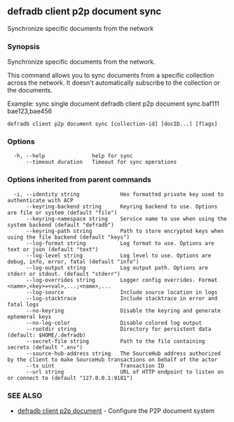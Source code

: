 ## defradb client p2p document sync

Synchronize specific documents from the network

### Synopsis

Synchronize specific documents from the network.

This command allows you to sync documents from a specific collection across the network.
It doesn't automatically subscribe to the collection or the documents.

Example: sync single document
  defradb client p2p document sync baf111 bae123,bae456
  

```
defradb client p2p document sync [collection-id] [docID...] [flags]
```

### Options

```
  -h, --help               help for sync
      --timeout duration   Timeout for sync operations
```

### Options inherited from parent commands

```
  -i, --identity string             Hex formatted private key used to authenticate with ACP
      --keyring-backend string      Keyring backend to use. Options are file or system (default "file")
      --keyring-namespace string    Service name to use when using the system backend (default "defradb")
      --keyring-path string         Path to store encrypted keys when using the file backend (default "keys")
      --log-format string           Log format to use. Options are text or json (default "text")
      --log-level string            Log level to use. Options are debug, info, error, fatal (default "info")
      --log-output string           Log output path. Options are stderr or stdout. (default "stderr")
      --log-overrides string        Logger config overrides. Format <name>,<key>=<val>,...;<name>,...
      --log-source                  Include source location in logs
      --log-stacktrace              Include stacktrace in error and fatal logs
      --no-keyring                  Disable the keyring and generate ephemeral keys
      --no-log-color                Disable colored log output
      --rootdir string              Directory for persistent data (default: $HOME/.defradb)
      --secret-file string          Path to the file containing secrets (default ".env")
      --source-hub-address string   The SourceHub address authorized by the client to make SourceHub transactions on behalf of the actor
      --tx uint                     Transaction ID
      --url string                  URL of HTTP endpoint to listen on or connect to (default "127.0.0.1:9181")
```

### SEE ALSO

* [defradb client p2p document](defradb_client_p2p_document.md)	 - Configure the P2P document system

